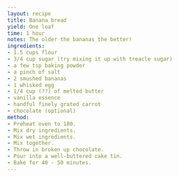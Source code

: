 ```yaml
---
layout: recipe
title: Banana bread
yield: One loaf
time: 1 hour
notes: The older the bananas the better!
ingredients:
- 1.5 cups flour
- 3/4 cup sugar (try mixing it up with treacle sugar)
- a few tsp baking powder
- a pinch of salt
- 2 smushed bananas
- 1 whisked egg
- 1/4 cup (??) of melted butter
- vanilla essence
- handful finely grated carrot
- chocolate (optional)
method:
- Preheat oven to 180.
- Mix dry ingredients.
- Mix wet ingredients.
- Mix together.
- Throw in broken up chocolate.
- Pour into a well-buttered cake tin.
- Bake for 40 - 50 minutes.
---
```


